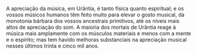 ﻿A apreciação da música, em Urântia, é tanto física quanto espiritual; e os vossos músicos humanos têm feito muito para elevar o gosto musical, da monotonia bárbara dos vossos ancestrais primitivos, até os níveis mais altos de apreciação do som. A maioria dos mortais de Urântia reage à música mais amplamente com os músculos materiais e menos com a mente e o espírito; mas tem havido melhoras substanciais na apreciação musical nesses últimos trinta e cinco mil anos.